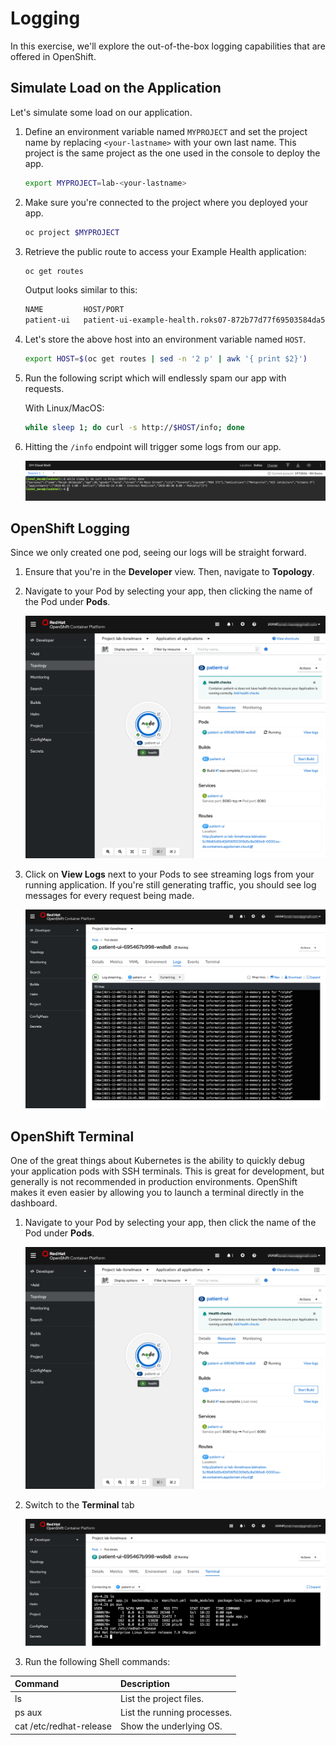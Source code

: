 # Logging

In this exercise, we'll explore the out-of-the-box logging capabilities that are offered in OpenShift.

## Simulate Load on the Application

Let's simulate some load on our application.

1. Define an environment variable named `MYPROJECT` and set the project name by replacing `<your-lastname>` with your own last name. This project is the same project as the one used in the console to deploy the app.

    ```sh
    export MYPROJECT=lab-<your-lastname>
    ```

1. Make sure you're connected to the project where you deployed your app.

    ```sh
    oc project $MYPROJECT
    ```

1. Retrieve the public route to access your Example Health application:

    ```sh
    oc get routes
    ```

    Output looks similar to this:

    ```sh
    NAME         HOST/PORT                                                                                                 PATH      SERVICES     PORT       TERMINATION   WILDCARD
    patient-ui   patient-ui-example-health.roks07-872b77d77f69503584da5a379a38af9c-0000.eu-de.containers.appdomain.cloud             patient-ui   8080-tcp                 None
    ```

1. Let's store the above host into an environment variable named `HOST`.

    ```sh
    export HOST=$(oc get routes | sed -n '2 p' | awk '{ print $2}')
    ```

1. Run the following script which will endlessly spam our app with requests.

    With Linux/MacOS:

    ```sh
    while sleep 1; do curl -s http://$HOST/info; done
    ```

1. Hitting the `/info` endpoint will trigger some logs from our app.

    ![shell loop](../assets/app-loop.png)

## OpenShift Logging

Since we only created one pod, seeing our logs will be straight forward.

1. Ensure that you're in the **Developer** view. Then, navigate to **Topology**.

1. Navigate to your Pod by selecting your app, then clicking the name of the Pod under **Pods**.

    ![Navigate to Pod](../assets/ocp-topo-app-details.png)

1. Click on **View Logs** next to your Pods to see streaming logs from your running application. If you're still generating traffic, you should see log messages for every request being made.

    ![Pod Logs](../assets/ocp43-pod-logs.png)

## OpenShift Terminal

One of the great things about Kubernetes is the ability to quickly debug your application pods with SSH terminals. This is great for development, but generally is not recommended in production environments. OpenShift makes it even easier by allowing you to launch a terminal directly in the dashboard.

1. Navigate to your Pod by selecting your app, then click the name of the Pod under **Pods**.

   ![Navigate to Pod](../assets/ocp-topo-app-details.png)

2. Switch to the **Terminal** tab

   ![Terminal](../assets/ocp-terminal.png)

3. Run the following Shell commands:

| Command | Description |
| :--- | :--- |
| ls | List the project files. |
| ps aux | List the running processes. |
| cat /etc/redhat-release | Show the underlying OS. |
